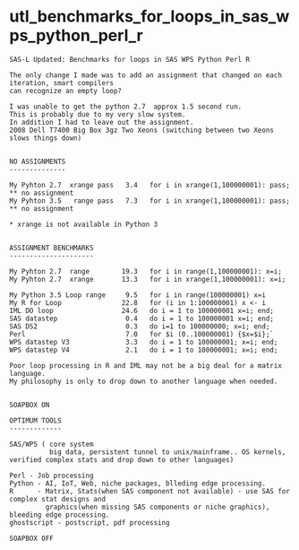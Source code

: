 # utl_benchmarks_for_loops_in_sas_wps_python_perl_r
    SAS-L Updated: Benchmarks for loops in SAS WPS Python Perl R

    The only change I made was to add an assignment that changed on each iteration, smart compilers
    can recognize an empty loop?

    I was unable to get the python 2.7  approx 1.5 second run.
    This is probably due to my very slow system.
    In addition I had to leave out the assignment.
    2008 Dell T7400 Big Box 3gz Two Xeons (switching between two Xeons slows things down)


    NO ASSIGNMENTS
    --------------

    My Pyhton 2.7  xrange pass   3.4   for i in xrange(1,100000001): pass; ** no assignment
    My Pyhton 3.5   range pass   7.3   for i in xrange(1,100000001): pass; ** no assignment

    * xrange is not available in Python 3


    ASSIGNMENT BENCHMARKS
    ---------------------

    My Pyhton 2.7  range        19.3   for i in range(1,100000001): x=i;
    My Pyhton 2.7  xrange       13.3   for i in xrange(1,100000001): x=i;

    My Python 3.5 Loop range     9.5   for i in range(100000001) x=i
    My R for Loop               22.8   for (i in 1:100000001) x <- i
    IML DO loop                 24.6   do i = 1 to 100000001 x=i; end;
    SAS datastep                 0.4   do i = 1 to 100000001 x=i; end;
    SAS DS2                      0.3   do i=1 to 100000000; x=i; end;
    Perl                         7.0   for $i (0..100000001) {$x=$i};`
    WPS datastep V3              3.3   do i = 1 to 100000001; x=i; end;
    WPS datastep V4              2.1   do i = 1 to 100000001; x=i; end;

    Poor loop processing in R and IML may not be a big deal for a matrix language.
    My philosophy is only to drop down to another language when needed.


    SOAPBOX ON

    OPTIMUM TOOLS
    -------------

    SAS/WPS ( core system
              big data, persistent tunnel to unix/mainframe.. OS kernels, verified complex stats and drop down to other languages)

    Perl - Job processing
    Python - AI, IoT, Web, niche packages, blleding edge processing.
    R      - Matrix, Stats(when SAS component not available) - use SAS for complex stat designs and
             graphics(when missing SAS components or niche graphics), bleeding edge processing.
    ghostscript - postscript, pdf processing

    SOAPBOX OFF


